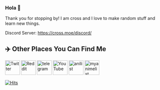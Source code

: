 ### Hola 👋

Thank you for stopping by! I am cross and I love to make random stuff and learn new things.

Discord Server: https://cross.moe/discord/

## ✈️ Other Places You Can Find Me
[<img src="https://abs.twimg.com/responsive-web/web/icon-ios.8ea219d4.png" alt="Twitter" width="48">](https://twitter.com/crossdotmoe)
[<img src="https://cdn2.iconfinder.com/data/icons/social-media-flat-7/64/Social-media_Reddit-512.png" alt="Reddit" width="48">](https://www.reddit.com/user/crossdotmoe)
[<img src="https://telegram.org/img/t_logo.svg" alt="telegram" width="48">](https://t.me/crossdotmoe)
[<img src="https://www.iconpacks.net/icons/2/free-icon-youtube-logo-2431.png" alt="YouTube" width="48">](https://youtube.com/channel/UCZDJpNXtA0wCO9r8xhowtzw)
[<img src="https://anilist.co/img/icons/icon.svg" alt="anilist" width="48">](https://anilist.co/user/crossdotmoe/)
[<img src="https://image.myanimelist.net/ui/OK6W_koKDTOqqqLDbIoPAiC8a86sHufn_jOI-JGtoCQ" alt="myanimelist" width="48">](https://myanimelist.net/profile/crossdotmoe)

[![Hits](https://hits.seeyoufarm.com/api/count/incr/badge.svg?url=https%3A%2F%2Fgithub.com%2Fcrossface001&count_bg=%2379C83D&title_bg=%23555555&icon=&icon_color=%23E7E7E7&title=hits&edge_flat=false)](https://hits.seeyoufarm.com)
